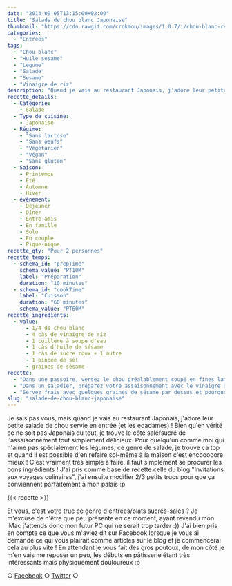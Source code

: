 ```yaml
---
date: "2014-09-05T13:15:00+02:00"
title: "Salade de chou blanc Japonaise"
thumbnail: "https://cdn.rawgit.com/crokmou/images/1.0.7/i/chou-blanc-restaurant-japonais-1.jpg"
categories:
  - "Entrées"
tags:
  - "Chou blanc"
  - "Huile sesame"
  - "Legume"
  - "Salade"
  - "Sesame"
  - "Vinaigre de riz"
description: "Quand je vais au restaurant Japonais, j'adore leur petite salade de chou servie en entrée, e trouve le côté salé/sucré de l'assaisonnement délicieux."
recette_details:
  - Catégorie:
    - Salade
  - Type de cuisine:
    - Japonaise
  - Régime:
    - "Sans lactose"
    - "Sans oeufs"
    - "Végétarien"
    - "Végan"
    - "Sans gluten"
  - Saison:
    - Printemps
    - Été
    - Automne
    - Hiver
  - évènement:
    - Déjeuner
    - Dîner
    - Entre amis
    - En famille
    - Solo
    - En couple
    - Pique-nique
recette_qty: "Pour 2 personnes"
recette_temps:
  - schema_id: "prepTime"
    schema_value: "PT10M"
    label: "Préparation"
    duration: "10 minutes"
  - schema_id: "cookTime"
    label: "Cuisson"
    duration: "60 minutes"
    schema_value: "PT60M"
recette_ingredients:
  - value:
      - 1/4 de chou blanc
      - 4 càs de vinaigre de riz
      - 1 cuillère à soupe d'eau
      - 1 càs d'huile de sésame
      - 1 càs de sucre roux + 1 autre
      - 1 pincée de sel
      - graines de sésame
recette:
  - "Dans une passoire, versez le chou préalablement coupé en fines lamelles et saupoudrez d'une cuillère à soupe de sucre roux. Laissez le chou ramollir et égoutter pendant 20 minutes."
  - "Dans un saladier, préparez votre assaisonnement avec le vinaigre de riz, l'eau, l'huile de sésame, 1 cuillère à soupe de sucre et le sel. Mélangez bien et ajoutez le chou, mettre au frigo et laissez reposer 20 minutes"
  - "Servez frais avec quelques graines de sésame par dessus et pourquoi pas quelques tranches de concombres et de tomates !"
slug: "salade-de-chou-blanc-japonaise"
---
```


Je sais pas vous, mais quand je vais au restaurant Japonais, j'adore leur petite salade de chou servie en entrée (et les edadames) ! Bien qu'en vérité ce ne soit pas Japonais du tout, je trouve le côté salé/sucré de l'assaisonnement tout simplement délicieux. Pour quelqu'un comme moi qui n'aime pas spécialement les légumes, ce genre de salade, je trouve ça top et quand il est possible d'en refaire soi-même à la maison c'est encooooore mieux ! C'est vraiment très simple à faire, il faut simplement se procurer les bons ingrédients ! J'ai pris comme base de recette celle du blog "Invitations aux voyages culinaires", j'ai ensuite modifier 2/3 petits trucs pour que ça conviennent parfaitement à mon palais :p

{{< recette >}}

Et vous, c'est votre truc ce genre d'entrées/plats sucrés-salés ? Je m'excuse de n'être que peu présente en ce moment, ayant revendu mon iMac j'attends donc mon futur PC qui ne serait trop tarder :)) J'ai bien pris en compte ce que vous m'aviez dit sur Facebook lorsque je vous ai demandé ce qui vous plairait comme articles sur le blog et je commencerai cela au plus vite ! En attendant je vous fait des gros poutoux, de mon côté je m'en vais me reposer un peu, les débuts en pâtisserie étant très intéressants mais physiquement douloureux :p

○ [Facebook](https://www.facebook.com/crokmou.blog) ○ [Twitter](https://twitter.com/Crokmou) ○
